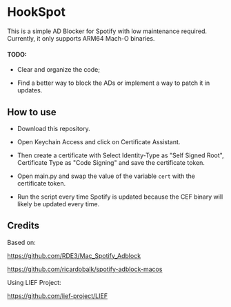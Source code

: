 # HookSpot

This is a simple AD Blocker for Spotify with low maintenance required. Currently, it only supports ARM64 Mach-O binaries.

#### TODO:

- Clear and organize the code;

- Find a better way to block the ADs or implement a way to patch it in updates.

## How to use

- Download this repository.

- Open Keychain Access and click on Certificate Assistant. 

- Then create a certificate with Select Identity-Type as "Self Signed Root", Certificate Type as "Code Signing" and save the certificate token.

- Open main.py and swap the value of the variable `cert` with the certificate token.

- Run the script every time Spotify is updated because the CEF binary will likely be updated every time.

## Credits

Based on:

https://github.com/RDE3/Mac_Spotify_Adblock

https://github.com/ricardobalk/spotify-adblock-macos

Using LIEF Project:

https://github.com/lief-project/LIEF
